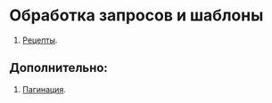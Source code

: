 # Обработка запросов и шаблоны

1. [Рецепты](./recipes).

## Дополнительно:

1. [Пагинация](./pagination).

